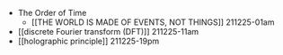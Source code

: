 - The Order of Time
    - [[THE WORLD IS MADE OF EVENTS, NOT THINGS]]
211225-01am
- [[discrete Fourier transform (DFT)]]
211225-11am
- [[holographic principle]]
211225-19pm
